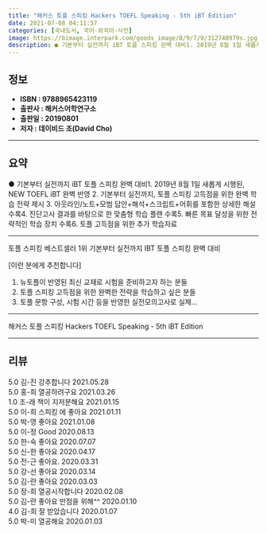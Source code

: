```yaml
---
title: "해커스 토플 스피킹 Hackers TOEFL Speaking - 5th iBT Edition"
date: 2021-07-08 04:11:57
categories: [국내도서, 국어-외국어-사전]
image: https://bimage.interpark.com/goods_image/8/9/7/9/312748979s.jpg
description: ● 기본부터 실전까지 iBT 토플 스피킹 완벽 대비1. 2019년 8월 1일 새롭게 시행된, NEW TOEFL iBT 완벽 반영 2. 기본부터 실전까지, 토플 스피킹 고득점을 위한 완벽 학습 전략 제시 3. 아웃라인/노트+모범 답안+해석+스크립트+어휘를 포함한 상세한 해설 수록4.
---
```


## **정보**

- **ISBN : 9788965423119**
- **출판사 : 해커스어학연구소**
- **출판일 : 20190801**
- **저자 : 데이비드 조(David Cho)**

------



## **요약**

●  기본부터 실전까지 iBT 토플 스피킹 완벽 대비1. 2019년 8월 1일 새롭게 시행된, NEW TOEFL iBT  완벽 반영 2. 기본부터 실전까지, 토플 스피킹 고득점을 위한 완벽 학습 전략 제시 3. 아웃라인/노트+모범 답안+해석+스크립트+어휘를 포함한 상세한 해설 수록4. 진단고사 결과를 바탕으로 한 맞춤형 학습 플랜 수록5. 빠른 목표 달성을 위한 전략적인 학습 장치 수록6. 토플 고득점을 위한 추가 학습자료

------

토플 스피킹 베스트셀러 1위
기본부터 실전까지 IBT 토플 스피킹 완벽 대비

[이런 분에게 추천합니다]
1. 뉴토플이 반영된 최신 교재로 시험을 준비하고자 하는 분들
2. 토플 스피킹 고득점을 위한 완벽한 전략을 학습하고 싶은 분들
3. 토플 문항 구성, 시험 시간 등을 반영한 실전모의고사로 실제... 

------


해커스 토플 스피킹 Hackers TOEFL Speaking - 5th iBT Edition 

------


## **리뷰** 

5.0 김-진 강추합니다 2021.05.28 <br/>5.0 홍-희 열공하려구요 2021.03.26 <br/>1.0 조-래 책이 지저분해요 2021.01.15 <br/>5.0 이-희 스피킹 에  좋아요 2021.01.11 <br/>5.0 박-영 좋아요 2021.01.08 <br/>5.0 이-정 Good  2020.08.13 <br/>5.0 한-숙 좋아요 2020.07.07 <br/>5.0 신-한 좋아요 2020.04.17 <br/>5.0 전-근 좋아요. 2020.03.31 <br/>5.0 강-선 좋아요 2020.03.14 <br/>5.0 김-란 좋아요 2020.03.03 <br/>5.0 장-희 열공시작합니다 2020.02.08 <br/>5.0 김-란 좋아요 만점을 위해^^ 2020.01.10 <br/>4.0 김-희 잘 받았습니다  2020.01.07 <br/>5.0 박-미 열공해요 2020.01.03 <br/>
